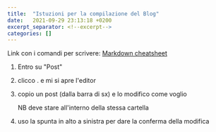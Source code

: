 ```yaml
---
title:  "Istuzioni per la compilazione del Blog"
date:   2021-09-29 23:13:18 +0200
excerpt_separator: <!--excerpt-->
categories: []
---
```


<!--excerpt-->

Link con i comandi per scrivere:
[Markdown cheatsheet](https://www.markdownguide.org/cheat-sheet/)





1. Entro su "Post"

2. clicco . e mi si apre l'editor

3. copio un post (dalla barra di sx) e lo modifico come voglio

    NB deve stare all'interno della stessa cartella

4. uso la spunta in alto a sinistra per dare la conferma della modifica
